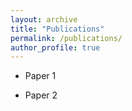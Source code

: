 ```yaml
---
layout: archive
title: "Publications"
permalink: /publications/
author_profile: true
---
```


- Paper 1

- Paper 2



